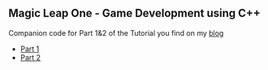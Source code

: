 ## Magic Leap One - Game Development using C++

Companion code for Part 1&2 of the Tutorial you find on my [blog](www.rogerboesch.com)

- [Part 1](http://www.rogerboesch.com/magicleap-cpp-part1/)
- [Part 2](http://www.rogerboesch.com/magicleap-cpp-part2/)
